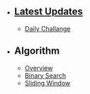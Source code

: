 - ## [Latest Updates](./updates)
    - [Daily Challange](./algorithm/daily)
- ## Algorithm
    - [Overview](./algorithm/overview)
    - [Binary Search](./algorithm/binarySearch)
    - [Sliding Window](./algorithm/slidingWindow)
